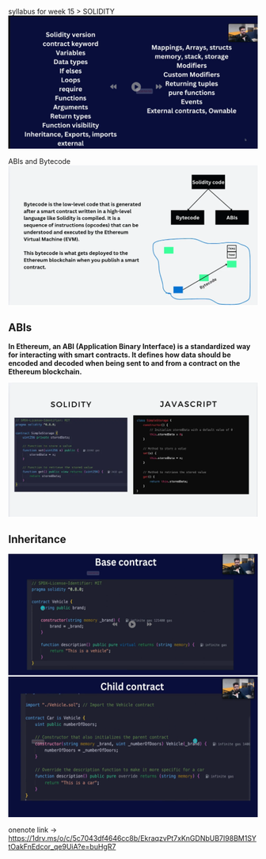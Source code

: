 syllabus for week 15 > SOLIDITY
![img.png](img.png)

ABIs and Bytecode
![img_1.png](img_1.png)

## ABIs

**In Ethereum, an ABI (Application Binary Interface) is a standardized way for interacting with smart contracts. It defines how data should be encoded and decoded when being sent to and from a contract on the Ethereum blockchain.**



![img_2.png](img_2.png)

## Inheritance 

![img_3.png](img_3.png)
![img_4.png](img_4.png)


onenote link -> https://1drv.ms/o/c/5c7043df4646cc8b/EkraqzvPt7xKnGDNbUB7I98BM1SYtOakFnEdcor_qe9UiA?e=buHgR7

